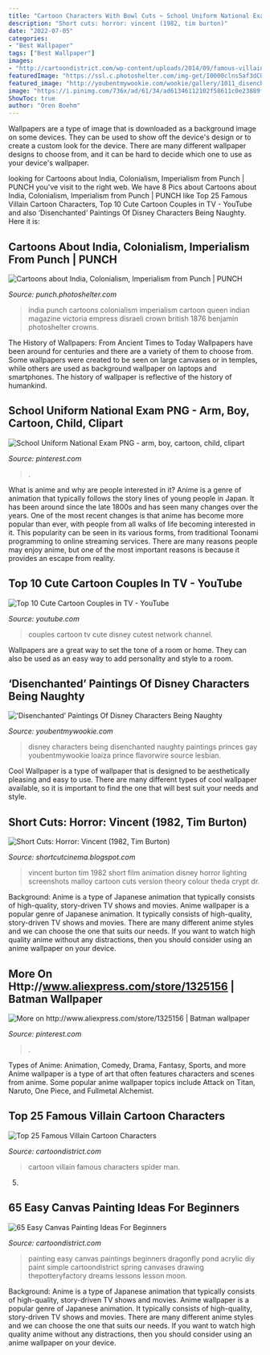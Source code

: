 ```yaml
---
title: "Cartoon Characters With Bowl Cuts ~ School Uniform National Exam Png"
description: "Short cuts: horror: vincent (1982, tim burton)"
date: "2022-07-05"
categories:
- "Best Wallpaper"
tags: ["Best Wallpaper"]
images:
- "http://cartoondistrict.com/wp-content/uploads/2014/09/famous-villain-cartoon-charcters2.jpg"
featuredImage: "https://ssl.c.photoshelter.com/img-get/I0000clns5af3dCU/s/1200/I0000clns5af3dCU.jpg"
featured_image: "http://youbentmywookie.com/wookie/gallery/1011_disenchanted-paintings-of-disney-characters-being-naughty/Loaiza_LG_and-they-lived-happily-ever-after_princes.jpg"
image: "https://i.pinimg.com/736x/ad/61/34/ad61346112102f58611c0e23889fdf5c.jpg"
ShowToc: true
author: "Oren Boehm"
---
```



Wallpapers are a type of image that is downloaded as a background image on some devices. They can be used to show off the device's design or to create a custom look for the device. There are many different wallpaper designs to choose from, and it can be hard to decide which one to use as your device's wallpaper.

	

		
looking for Cartoons about India, Colonialism, Imperialism from Punch | PUNCH you've visit to the right web. We have 8 Pics about Cartoons about India, Colonialism, Imperialism from Punch | PUNCH like Top 25 Famous Villain Cartoon Characters, Top 10 Cute Cartoon Couples in TV - YouTube and also ‘Disenchanted’ Paintings Of Disney Characters Being Naughty. Here it is:
		
    
## Cartoons About India, Colonialism, Imperialism From Punch | PUNCH

<img loading=lazy src="https://ssl.c.photoshelter.com/img-get/I0000clns5af3dCU/s/1200/I0000clns5af3dCU.jpg" onerror="this.onerror=null;this.src='https://tse2.mm.bing.net/th?id=OIP.Q6xH4zd_lXsmc1oz-BTBRQHaKE&amp;pid=15.1';" alt="Cartoons about India, Colonialism, Imperialism from Punch | PUNCH">

_Source: punch.photoshelter.com_

>india punch cartoons colonialism imperialism cartoon queen indian magazine victoria empress disraeli crown british 1876 benjamin photoshelter crowns. 

	

The History of Wallpapers: From Ancient Times to Today
Wallpapers have been around for centuries and there are a variety of them to choose from. Some wallpapers were created to be seen on large canvases or in temples, while others are used as background wallpaper on laptops and smartphones. The history of wallpaper is reflective of the history of humankind.

    
## School Uniform National Exam PNG - Arm, Boy, Cartoon, Child, Clipart

<img loading=lazy src="https://i.pinimg.com/736x/f7/7b/43/f77b43ad47acb86a97b4a3761cab667c.jpg" onerror="this.onerror=null;this.src='https://tse2.mm.bing.net/th?id=OIP.JzsK8ehKP54olzJdNM4UqAHaMP&amp;pid=15.1';" alt="School Uniform National Exam PNG - arm, boy, cartoon, child, clipart">

_Source: pinterest.com_

>. 

	

What is anime and why are people interested in it?
Anime is a genre of animation that typically follows the story lines of young people in Japan. It has been around since the late 1800s and has seen many changes over the years. One of the most recent changes is that anime has become more popular than ever, with people from all walks of life becoming interested in it. This popularity can be seen in its various forms, from traditional Toonami programming to online streaming services. There are many reasons people may enjoy anime, but one of the most important reasons is because it provides an escape from reality.

    
## Top 10 Cute Cartoon Couples In TV - YouTube

<img loading=lazy src="https://i.ytimg.com/vi/L5Bqx7OPNqM/hqdefault.jpg" onerror="this.onerror=null;this.src='https://tse3.mm.bing.net/th?id=OIP.EXbWz6Eq5sKH9X33zd3gnwHaFj&amp;pid=15.1';" alt="Top 10 Cute Cartoon Couples in TV - YouTube">

_Source: youtube.com_

>couples cartoon tv cute disney cutest network channel. 

	

Wallpapers are a great way to set the tone of a room or home. They can also be used as an easy way to add personality and style to a room.

    
## ‘Disenchanted’ Paintings Of Disney Characters Being Naughty

<img loading=lazy src="http://youbentmywookie.com/wookie/gallery/1011_disenchanted-paintings-of-disney-characters-being-naughty/Loaiza_LG_and-they-lived-happily-ever-after_princes.jpg" onerror="this.onerror=null;this.src='https://tse3.mm.bing.net/th?id=OIP.ud4lqXJIKNz6aXujgJL5AAHaHa&amp;pid=15.1';" alt="‘Disenchanted’ Paintings Of Disney Characters Being Naughty">

_Source: youbentmywookie.com_

>disney characters being disenchanted naughty paintings princes gay youbentmywookie loaiza prince flavorwire source lesbian. 

	

Cool Wallpaper is a type of wallpaper that is designed to be aesthetically pleasing and easy to use. There are many different types of cool wallpaper available, so it is important to find the one that will best suit your needs and style.

    
## Short Cuts: Horror: Vincent (1982, Tim Burton)

<img loading=lazy src="http://2.bp.blogspot.com/_8kbwGHaBDWY/Sg5qnxrGo1I/AAAAAAAABks/5GeX9eoWaFI/w1200-h630-p-k-no-nu/vlcsnap-1011356.png" onerror="this.onerror=null;this.src='https://tse2.mm.bing.net/th?id=OIP.296A_ObYoJh-wX2a2tNGsAEgDY&amp;pid=15.1';" alt="Short Cuts: Horror: Vincent (1982, Tim Burton)">

_Source: shortcutcinema.blogspot.com_

>vincent burton tim 1982 short film animation disney horror lighting screenshots malloy cartoon cuts version theory colour theda crypt dr. 

	

Background: Anime is a type of Japanese animation that typically consists of high-quality, story-driven TV shows and movies.
Anime wallpaper is a popular genre of Japanese animation. It typically consists of high-quality, story-driven TV shows and movies. There are many different anime styles and we can choose the one that suits our needs. If you want to watch high quality anime without any distractions, then you should consider using an anime wallpaper on your device.

    
## More On Http://www.aliexpress.com/store/1325156 | Batman Wallpaper

<img loading=lazy src="https://i.pinimg.com/736x/ad/61/34/ad61346112102f58611c0e23889fdf5c.jpg" onerror="this.onerror=null;this.src='https://tse2.mm.bing.net/th?id=OIP.BuOL8MDcgxh6dSAndwVSzwHaEx&amp;pid=15.1';" alt="More on http://www.aliexpress.com/store/1325156 | Batman wallpaper">

_Source: pinterest.com_

>. 

	

Types of Anime: Animation, Comedy, Drama, Fantasy, Sports, and more
Anime wallpaper is a type of art that often features characters and scenes from anime. Some popular anime wallpaper topics include Attack on Titan, Naruto, One Piece, and Fullmetal Alchemist.

    
## Top 25 Famous Villain Cartoon Characters

<img loading=lazy src="http://cartoondistrict.com/wp-content/uploads/2014/09/famous-villain-cartoon-charcters2.jpg" onerror="this.onerror=null;this.src='https://tse4.mm.bing.net/th?id=OIP.W5CiwSK6uo5cJy4rmuQ90QHaJl&amp;pid=15.1';" alt="Top 25 Famous Villain Cartoon Characters">

_Source: cartoondistrict.com_

>cartoon villain famous characters spider man. 

	

5.

    
## 65 Easy Canvas Painting Ideas For Beginners

<img loading=lazy src="http://www.cartoondistrict.com/wp-content/uploads/2017/06/Easy-Canvas-Painting-Ideas-For-Beginners0061.jpg" onerror="this.onerror=null;this.src='https://tse1.mm.bing.net/th?id=OIP.2_LvasIftosh2FRAWku5GQHaJZ&amp;pid=15.1';" alt="65 Easy Canvas Painting Ideas For Beginners">

_Source: cartoondistrict.com_

>painting easy canvas paintings beginners dragonfly pond acrylic diy paint simple cartoondistrict spring canvases drawing thepotteryfactory dreams lessons lesson moon. 

	

Background: Anime is a type of Japanese animation that typically consists of high-quality, story-driven TV shows and movies.
Anime wallpaper is a popular genre of Japanese animation. It typically consists of high-quality, story-driven TV shows and movies. There are many different anime styles and we can choose the one that suits our needs. If you want to watch high quality anime without any distractions, then you should consider using an anime wallpaper on your device.

